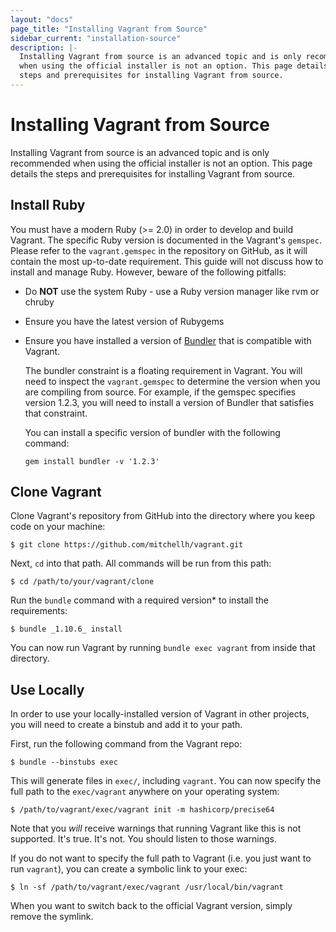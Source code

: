 ```yaml
---
layout: "docs"
page_title: "Installing Vagrant from Source"
sidebar_current: "installation-source"
description: |-
  Installing Vagrant from source is an advanced topic and is only recommended
  when using the official installer is not an option. This page details the
  steps and prerequisites for installing Vagrant from source.
---
```


# Installing Vagrant from Source

Installing Vagrant from source is an advanced topic and is only recommended
when using the official installer is not an option. This page details the
steps and prerequisites for installing Vagrant from source.

## Install Ruby
You must have a modern Ruby (>= 2.0) in order to develop and build Vagrant. The
specific Ruby version is documented in the Vagrant's `gemspec`. Please refer to
the `vagrant.gemspec` in the repository on GitHub, as it will contain the most
up-to-date requirement. This guide will not discuss how to install and manage Ruby. However, beware of the following pitfalls:

- Do **NOT** use the system Ruby - use a Ruby version manager like rvm or chruby
- Ensure you have the latest version of Rubygems
- Ensure you have installed a version of [Bundler](https://bundler.io) that is
    compatible with Vagrant.

    The bundler constraint is a floating requirement in Vagrant. You will need to inspect the `vagrant.gemspec` to determine the version when you are compiling from source. For example, if the gemspec specifies version 1.2.3, you will need to install a version of Bundler that satisfies that constraint.

    You can install a specific version of bundler with the following command:

    ```shell
    gem install bundler -v '1.2.3'
    ```

## Clone Vagrant
Clone Vagrant's repository from GitHub into the directory where you keep code on your machine:


```shell
$ git clone https://github.com/mitchellh/vagrant.git
```

Next, `cd` into that path. All commands will be run from this path:

```shell
$ cd /path/to/your/vagrant/clone
```

Run the `bundle` command with a required version* to install the requirements:

```shell
$ bundle _1.10.6_ install
```

You can now run Vagrant by running `bundle exec vagrant` from inside that
directory.

## Use Locally
In order to use your locally-installed version of Vagrant in other projects, you will need to create a binstub and add it to your path.

First, run the following command from the Vagrant repo:

```shell
$ bundle --binstubs exec
```

This will generate files in `exec/`, including `vagrant`. You can now specify
the full path to the `exec/vagrant` anywhere on your operating system:

```shell
$ /path/to/vagrant/exec/vagrant init -m hashicorp/precise64
```

Note that you _will_ receive warnings that running Vagrant like this is not
supported. It's true. It's not. You should listen to those warnings.

If you do not want to specify the full path to Vagrant (i.e. you just want to
run `vagrant`), you can create a symbolic link to your exec:

```shell
$ ln -sf /path/to/vagrant/exec/vagrant /usr/local/bin/vagrant
```

When you want to switch back to the official Vagrant version, simply
remove the symlink.
